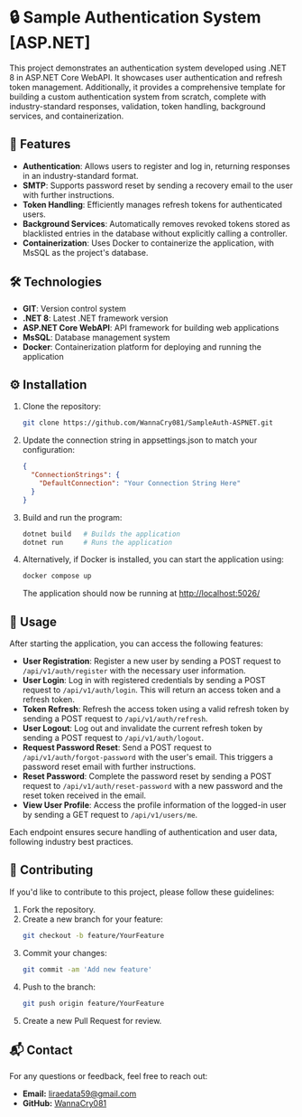 # 🔒 Sample Authentication System [ASP.NET]

This project demonstrates an authentication system developed using .NET 8 in ASP.NET Core WebAPI. It showcases user authentication and refresh token management. Additionally, it provides a comprehensive template for building a custom authentication system from scratch, complete with industry-standard responses, validation, token handling, background services, and containerization.

## 🚀 Features

- **Authentication**: Allows users to register and log in, returning responses in an industry-standard format.
- **SMTP**: Supports password reset by sending a recovery email to the user with further instructions.
- **Token Handling**: Efficiently manages refresh tokens for authenticated users.
- **Background Services**: Automatically removes revoked tokens stored as blacklisted entries in the database without explicitly calling a controller.
- **Containerization**: Uses Docker to containerize the application, with MsSQL as the project's database.

## 🛠️ Technologies

- **GIT**: Version control system
- **.NET 8**: Latest .NET framework version
- **ASP.NET Core WebAPI**: API framework for building web applications
- **MsSQL**: Database management system
- **Docker**: Containerization platform for deploying and running the application

## ⚙️ Installation

1. Clone the repository:

   ```bash
   git clone https://github.com/WannaCry081/SampleAuth-ASPNET.git

   ```

2. Update the connection string in appsettings.json to match your configuration:

   ```json
   {
     "ConnectionStrings": {
       "DefaultConnection": "Your Connection String Here"
     }
   }
   ```

3. Build and run the program:

   ```bash
   dotnet build   # Builds the application
   dotnet run     # Runs the application
   ```

4. Alternatively, if Docker is installed, you can start the application using:

   ```bash
   docker compose up
   ```

   The application should now be running at [http://localhost:5026/](http://localhost:5026/swagger/index.html)

## 📖 Usage

After starting the application, you can access the following features:

- **User Registration**: Register a new user by sending a POST request to `/api/v1/auth/register` with the necessary user information.
- **User Login**: Log in with registered credentials by sending a POST request to `/api/v1/auth/login`. This will return an access token and a refresh token.
- **Token Refresh**: Refresh the access token using a valid refresh token by sending a POST request to `/api/v1/auth/refresh`.
- **User Logout**: Log out and invalidate the current refresh token by sending a POST request to `/api/v1/auth/logout`.
- **Request Password Reset**: Send a POST request to `/api/v1/auth/forgot-password` with the user's email. This triggers a password reset email with further instructions.
- **Reset Password**: Complete the password reset by sending a POST request to `/api/v1/auth/reset-password` with a new password and the reset token received in the email.
- **View User Profile**: Access the profile information of the logged-in user by sending a GET request to `/api/v1/users/me`.

Each endpoint ensures secure handling of authentication and user data, following industry best practices.

## 🤝 Contributing

If you'd like to contribute to this project, please follow these guidelines:

1. Fork the repository.
2. Create a new branch for your feature:
   ```bash
   git checkout -b feature/YourFeature
   ```
3. Commit your changes:
   ```bash
   git commit -am 'Add new feature'
   ```
4. Push to the branch:
   ```bash
   git push origin feature/YourFeature
   ```
5. Create a new Pull Request for review.

## 📬 Contact

For any questions or feedback, feel free to reach out:

- **Email:** liraedata59@gmail.com
- **GitHub:** [WannaCry081](https://github.com/WannaCry081)
